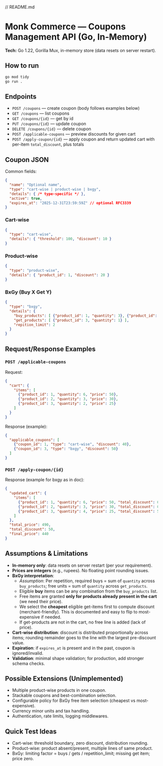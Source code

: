 
// README.md
# Monk Commerce — Coupons Management API (Go, In-Memory)

**Tech:** Go 1.22, Gorilla Mux, in-memory store (data resets on server restart).

## How to run
```bash
go mod tidy
go run .
```

## Endpoints
- `POST /coupons` — create coupon (body follows examples below)
- `GET /coupons` — list coupons
- `GET /coupons/{id}` — get by id
- `PUT /coupons/{id}` — update coupon
- `DELETE /coupons/{id}` — delete coupon
- `POST /applicable-coupons` — preview discounts for given cart
- `POST /apply-coupon/{id}` — apply coupon and return updated cart with per-item `total_discount`, plus totals

## Coupon JSON
Common fields:
```json
{
  "name": "Optional name",
  "type": "cart-wise | product-wise | bxgy",
  "details": { /* type-specific */ },
  "active": true,
  "expires_at": "2025-12-31T23:59:59Z" // optional RFC3339
}
```

### Cart-wise
```json
{
  "type": "cart-wise",
  "details": { "threshold": 100, "discount": 10 }
}
```

### Product-wise
```json
{
  "type": "product-wise",
  "details": { "product_id": 1, "discount": 20 }
}
```

### BxGy (Buy X Get Y)
```json
{
  "type": "bxgy",
  "details": {
    "buy_products": [ {"product_id": 1, "quantity": 3}, {"product_id": 2, "quantity": 3} ],
    "get_products": [ {"product_id": 3, "quantity": 1} ],
    "repition_limit": 2
  }
}
```

## Request/Response Examples

### `POST /applicable-coupons`
Request:
```json
{
  "cart": {
    "items": [
      {"product_id": 1, "quantity": 6, "price": 50},
      {"product_id": 2, "quantity": 3, "price": 30},
      {"product_id": 3, "quantity": 2, "price": 25}
    ]
  }
}
```
Response (example):
```json
{
  "applicable_coupons": [
    {"coupon_id": 1, "type": "cart-wise", "discount": 40},
    {"coupon_id": 3, "type": "bxgy", "discount": 50}
  ]
}
```

### `POST /apply-coupon/{id}`
Response (example for bxgy as in doc):
```json
{
  "updated_cart": {
    "items": [
      {"product_id": 1, "quantity": 6, "price": 50, "total_discount": 0},
      {"product_id": 2, "quantity": 3, "price": 30, "total_discount": 0},
      {"product_id": 3, "quantity": 4, "price": 25, "total_discount": 50}
    ]
  },
  "total_price": 490,
  "total_discount": 50,
  "final_price": 440
}
```

## Assumptions & Limitations
- **In-memory only**: data resets on server restart (per your requirement).
- **Prices are integers** (e.g., rupees). No floating point rounding issues.
- **BxGy interpretation**:
  - *Assumption*: Per repetition, required buys = sum of `quantity` across `buy_products`; free units = sum of `quantity` across `get_products`.
  - Eligible **buy** items can be any combination from the `buy_products` list.
  - Free items are granted **only for products already present in the cart** (we need their price).
  - We select the **cheapest** eligible get-items first to compute discount (merchant-friendly). This is documented and easy to flip to most-expensive if needed.
  - If get-products are not in the cart, no free line is added (lack of price).
- **Cart-wise distribution**: discount is distributed proportionally across items; rounding remainder goes to the line with the largest pre-discount value.
- **Expiration**: if `expires_at` is present and in the past, coupon is ignored/invalid.
- **Validation**: minimal shape validation; for production, add stronger schema checks.

## Possible Extensions (Unimplemented)
- Multiple product-wise products in one coupon.
- Stackable coupons and best-combination selection.
- Configurable policy for BxGy free item selection (cheapest vs most-expensive).
- Currency minor units and tax handling.
- Authentication, rate limits, logging middlewares.

## Quick Test Ideas
- Cart-wise: threshold boundary, zero discount, distribution rounding.
- Product-wise: product absent/present, multiple lines of same product.
- BxGy: limiting factor = buys / gets / repetition_limit; missing get item; price zero.
